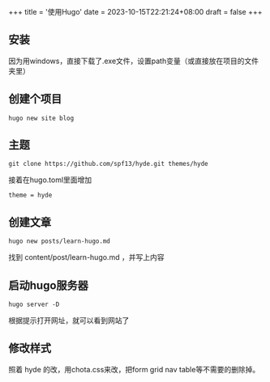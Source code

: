 +++
title = '使用Hugo'
date = 2023-10-15T22:21:24+08:00
draft = false
+++

## 安装
因为用windows，直接下载了.exe文件，设置path变量（或直接放在项目的文件夹里）

## 创建个项目
```shell
hugo new site blog
```

## 主题
```shell
git clone https://github.com/spf13/hyde.git themes/hyde
```
接着在hugo.toml里面增加
```javascipt
theme = hyde
```

## 创建文章
```shell
hugo new posts/learn-hugo.md
```
找到 content/post/learn-hugo.md ，并写上内容

## 启动hugo服务器
```shell
hugo server -D
```
根据提示打开网址，就可以看到网站了

## 修改样式
照着 hyde 的改，用chota.css来改，把form grid nav table等不需要的删除掉。


